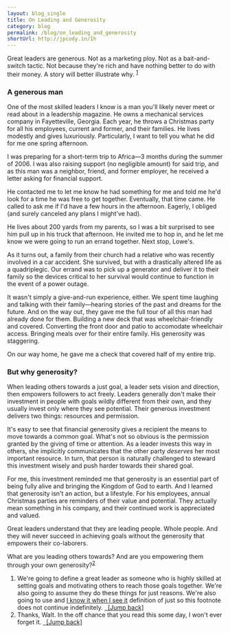 ```yaml
---
layout: blog_single
title: On Leading and Generosity
category: blog
permalink: /blog/on_leading_and_generosity
shortUrl: http://jpcody.in/1h
---
```

<p>Great leaders are generous. Not as a marketing ploy. Not as a bait-and-switch tactic. Not because they're rich and have nothing better to do with their money. A story will better illustrate why. <sup id="2010_01_07_fnlink1"><a href="
#2010_01_07_fn1">1</a></sup></p>
<h3>A generous man</h3>
<p>One of the most skilled leaders I know is a man you'll likely never meet or read about in a leadership magazine. He owns a mechanical services company in Fayetteville, Georgia. Each year, he throws a Christmas party for all his employees, current and former, and their families. He lives modestly and gives luxuriously. Particularly, I want to tell you what he did for me one spring afternoon.</p>
<p>I was preparing for a short-term trip to Africa&mdash;3 months during the summer of 2006. I was also raising support (no negligible amount) for said trip, and as this man was a neighbor, friend, and former employer, he received a letter asking for financial support.</p>
<p>He contacted me to let me know he had something for me and told me he'd look for a time he was free to get together. Eventually, that time came. He called to ask me if I'd have a few hours in the afternoon. Eagerly, I obliged (and surely canceled any plans I might've had).</p>
<p>He lives about 200 yards from my parents, so I was a bit surprised to see him pull up in his truck that afternoon. He invited me to hop in, and he let me know we were going to run an errand together. Next stop, Lowe's.</p>
<p>As it turns out, a family from their church had a relative who was recently involved in a car accident. She survived, but with a drastically altered life as a quadriplegic. Our errand was to pick up a generator and deliver it to their family so the devices critical to her survival would continue to function in the event of a power outage.</p>
<p>It wasn't simply a give-and-run experience, either. We spent time laughing and talking with their family&mdash;hearing stories of the past and dreams for the future. And on the way out, they gave me the full tour of all this man had already done for them. Building a new deck that was wheelchair-friendly and covered. Converting the front door and patio to accomodate wheelchair access. Bringing meals over for their entire family. His generosity was staggering.</p>
<p>On our way home, he gave me a check that covered half of my entire trip.</p>
<h3>But why generosity?</h3>
<p>When leading others towards a just goal, a leader sets vision and direction, then empowers followers to act freely. Leaders generally don't make their investment in people with goals wildly different from their own, and they usually invest only where they see potential. Their generous investment delivers two things: resources and permission.</p>
<p>It's easy to see that financial generosity gives a recipient the means to move towards a common goal. What's not so obvious is the permission granted by the giving of time or attention. As a leader invests this way in others, she implicitly communicates that the other party <em>deserves</em> her most important resource. In turn, that person is naturally challenged to steward this investment wisely and push harder towards their shared goal.</p>
<p>For me, this investment reminded me that generosity is an essential part of being fully alive and bringing the Kingdom of God to earth. And I learned that generosity isn't an action, but a lifestyle. For his employees, annual Christmas parties are reminders of their value and potential. They actually mean something in his company, and their continued work is appreciated and valued.</p>
<p>Great leaders understand that they are leading people. Whole people. And they will never succeed in achieving goals without the generosity that empowers their co-laborers.</p>
<p>What are you leading others towards? And are you empowering them through your own generosity?<sup id="2010_01_07_fnlink2"><a href="#2010_01_07_fn2">2</a></sup></p>
<ol>
    <li id="2010_01_07_fn1">We're going to define a great leader as someone who is highly skilled at setting goals and motivating others to reach those goals together. We're also going to assume they do these things for just reasons. We're also going to use and <a href="http://en.wikipedia.org/wiki/I_know_it_when_I_see_it">I know it when I see it</a> definition of just so this footnote does not continue indefinitely. <a href="#2010_01_07_fnlink1" class="small_caps">&nbsp;&nbsp;[Jump back]</a></li>
    <li id="2010_01_07_fn2">Thanks, Walt. In the off chance that you read this some day, I won't ever forget it. <a href="#2010_01_07_fnlink2" class="small_caps">&nbsp;&nbsp;[Jump back]</a></li>
</ol>